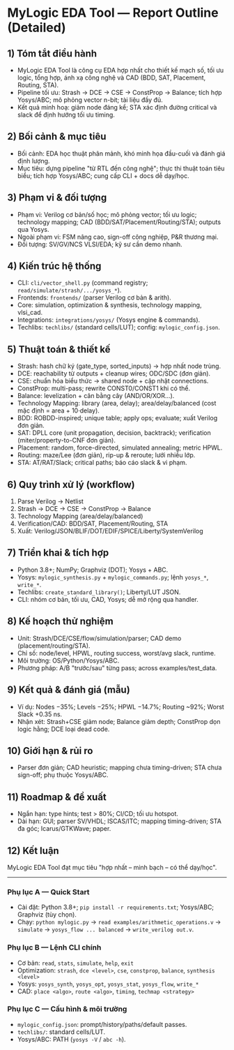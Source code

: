 # MyLogic EDA Tool — Report Outline (Detailed)

## 1) Tóm tắt điều hành
- MyLogic EDA Tool là công cụ EDA hợp nhất cho thiết kế mạch số, tối ưu logic, tổng hợp, ánh xạ công nghệ và CAD (BDD, SAT, Placement, Routing, STA).
- Pipeline tối ưu: Strash → DCE → CSE → ConstProp → Balance; tích hợp Yosys/ABC; mô phỏng vector n-bit; tài liệu đầy đủ.
- Kết quả minh hoạ: giảm node đáng kể; STA xác định đường critical và slack để định hướng tối ưu timing.

## 2) Bối cảnh & mục tiêu
- Bối cảnh: EDA học thuật phân mảnh, khó minh họa đầu-cuối và đánh giá định lượng.
- Mục tiêu: dựng pipeline "từ RTL đến công nghệ"; thực thi thuật toán tiêu biểu; tích hợp Yosys/ABC; cung cấp CLI + docs dễ dạy/học.

## 3) Phạm vi & đối tượng
- Phạm vi: Verilog cơ bản/số học; mô phỏng vector; tối ưu logic; technology mapping; CAD (BDD/SAT/Placement/Routing/STA); outputs qua Yosys.
- Ngoài phạm vi: FSM nâng cao, sign-off công nghiệp, P&R thương mại.
- Đối tượng: SV/GV/NCS VLSI/EDA; kỹ sư cần demo nhanh.

## 4) Kiến trúc hệ thống
- CLI: `cli/vector_shell.py` (command registry; `read/simulate/strash/.../yosys_*`).
- Frontends: `frontends/` (parser Verilog cơ bản & arith).
- Core: simulation, optimization & synthesis, technology mapping, vlsi_cad.
- Integrations: `integrations/yosys/` (Yosys engine & commands).
- Techlibs: `techlibs/` (standard cells/LUT); config: `mylogic_config.json`.

## 5) Thuật toán & thiết kế
- Strash: hash chữ ký (gate_type, sorted_inputs) → hợp nhất node trùng.
- DCE: reachability từ outputs + cleanup wires; ODC/SDC (đơn giản).
- CSE: chuẩn hóa biểu thức → shared node + cập nhật connections.
- ConstProp: multi-pass; rewrite CONST0/CONST1 khi có thể.
- Balance: levelization + cân bằng cây (AND/OR/XOR…).
- Technology Mapping: library (area, delay); area/delay/balanced (cost mặc định = area + 10·delay).
- BDD: ROBDD-inspired; unique table; apply ops; evaluate; xuất Verilog đơn giản.
- SAT: DPLL core (unit propagation, decision, backtrack); verification (miter/property-to-CNF đơn giản).
- Placement: random, force-directed, simulated annealing; metric HPWL.
- Routing: maze/Lee (đơn giản), rip-up & reroute; lưới nhiều lớp.
- STA: AT/RAT/Slack; critical paths; báo cáo slack & vi phạm.

## 6) Quy trình xử lý (workflow)
1) Parse Verilog → Netlist
2) Strash → DCE → CSE → ConstProp → Balance
3) Technology Mapping (area/delay/balanced)
4) Verification/CAD: BDD/SAT, Placement/Routing, STA
5) Xuất: Verilog/JSON/BLIF/DOT/EDIF/SPICE/Liberty/SystemVerilog

## 7) Triển khai & tích hợp
- Python 3.8+; NumPy; Graphviz (DOT); Yosys + ABC.
- Yosys: `mylogic_synthesis.py` + `mylogic_commands.py`; lệnh `yosys_*`, `write_*`.
- Techlibs: `create_standard_library()`; Liberty/LUT JSON.
- CLI: nhóm cơ bản, tối ưu, CAD, Yosys; dễ mở rộng qua handler.

## 8) Kế hoạch thử nghiệm
- Unit: Strash/DCE/CSE/flow/simulation/parser; CAD demo (placement/routing/STA).
- Chỉ số: node/level, HPWL, routing success, worst/avg slack, runtime.
- Môi trường: OS/Python/Yosys/ABC.
- Phương pháp: A/B "trước/sau" từng pass; across examples/test_data.

## 9) Kết quả & đánh giá (mẫu)
- Ví dụ: Nodes −35%; Levels −25%; HPWL −14.7%; Routing ~92%; Worst Slack +0.35 ns.
- Nhận xét: Strash+CSE giảm node; Balance giảm depth; ConstProp dọn logic hằng; DCE loại dead code.

## 10) Giới hạn & rủi ro
- Parser đơn giản; CAD heuristic; mapping chưa timing-driven; STA chưa sign-off; phụ thuộc Yosys/ABC.

## 11) Roadmap & đề xuất
- Ngắn hạn: type hints; test > 80%; CI/CD; tối ưu hotspot.
- Dài hạn: GUI; parser SV/VHDL; ISCAS/ITC; mapping timing-driven; STA đa góc; Icarus/GTKWave; paper.

## 12) Kết luận
MyLogic EDA Tool đạt mục tiêu "hợp nhất – minh bạch – có thể dạy/học".

---

### Phụ lục A — Quick Start
- Cài đặt: Python 3.8+; `pip install -r requirements.txt`; Yosys/ABC; Graphviz (tùy chọn).
- Chạy: `python mylogic.py` → `read examples/arithmetic_operations.v` → `simulate` → `yosys_flow ... balanced` → `write_verilog out.v`.

### Phụ lục B — Lệnh CLI chính
- Cơ bản: `read`, `stats`, `simulate`, `help`, `exit`
- Optimization: `strash`, `dce <level>`, `cse`, `constprop`, `balance`, `synthesis <level>`
- Yosys: `yosys_synth`, `yosys_opt`, `yosys_stat`, `yosys_flow`, `write_*`
- CAD: `place <algo>`, `route <algo>`, `timing`, `techmap <strategy>`

### Phụ lục C — Cấu hình & môi trường
- `mylogic_config.json`: prompt/history/paths/default passes.
- `techlibs/`: standard cells/LUT.
- Yosys/ABC: PATH (`yosys -V` / `abc -h`).
